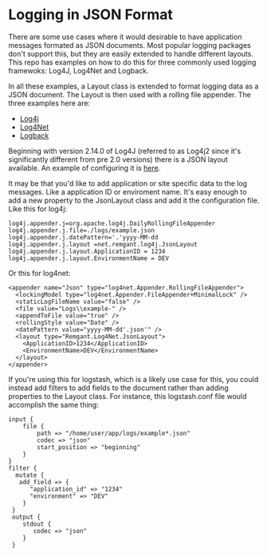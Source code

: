 # Logging in JSON Format

There are some use cases where it would desirable to have application messages formated as JSON documents. Most popular logging 
packages don't support this, but they are easily extended to handle different layouts.  This repo has examples on how to do this for three
commonly used logging framewoks: Log4J, Log4Net and Logback.

In all these examples, a Layout class is extended to format logging data as a JSON document.  The Layout is then used with a rolling file appender. 
The three examples here are:
* [Log4j](https://github.com/jdremillard/json-logging/tree/main/json-logging-log4j)
* [Log4Net](https://github.com/jdremillard/json-logging/tree/main/json-logging-log4net)
* [Logback](https://github.com/jdremillard/json-logging/tree/main/json-logging-logback)

Beginning with version 2.14.0 of Log4J (referred to as Log4j2 since it's significantly different from pre 2.0 versions) there is a JSON layout 
available.  An example of configuring it is [here](https://github.com/jdremillard/json-logging/tree/main/json-logging-log4j2).

It may be that you'd like to add application or site specific data to the log messages.  Like a application ID or enviroment name. It's easy enough
to add a new property to the JsonLayout class and add it the configuration file. Like this for log4j:
```
log4j.appender.j=org.apache.log4j.DailyRollingFileAppender
log4j.appender.j.file=./logs/example.json
log4j.appender.j.datePattern='.'yyyy-MM-dd
log4j.appender.j.layout =net.remgant.log4j.JsonLayout
log4j.appender.j.layout.ApplicationID = 1234
log4j.appender.j.layout.EnvironmentName = DEV
```
Or this for log4net:
```
<appender name="Json" type="log4net.Appender.RollingFileAppender">
  <lockingModel type="log4net.Appender.FileAppender+MinimalLock" />
  <staticLogFileName value="false" />
  <file value="Logs\\example-" />
  <appendToFile value="true" />
  <rollingStyle value="Date" />
  <datePattern value="yyyy-MM-dd'.json'" />
  <layout type="Remgant.Log4Net.JsonLayout">
    <ApplicationID>1234</ApplicationID>
    <EnvironmentName>DEV</EnvironmentName>
  </layout>
</appender>
```
If you're using this for logstash, which is a likely use case for this, you could instead add filters to add fields to the document rather than adding properties to the Layout class. For instance, this logstash.conf file would accomplish the same thing:
```
input {
    file {
        path => "/home/user/app/logs/example*.json"
        codec => "json"
        start_position => "beginning"
    }
}
filter {
  mutate {
   add_field => {
      "application_id" => "1234"
      "environment" => "DEV"
    }
 }
 output {
    stdout {
       codec => "json"
    }
 }
```
